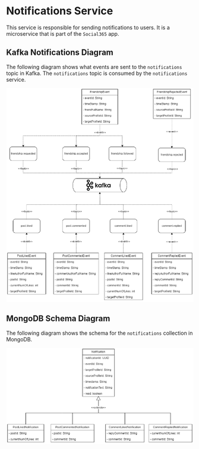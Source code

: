 # Notifications Service

This service is responsible for sending notifications to users. It is a microservice that is part of the `Social365` app.

## Kafka Notifications Diagram

The following diagram shows what events are sent to the `notifications` topic in Kafka. The `notifications` topic is consumed by the `notifications` service.

![Kafka Notifications Diagram](./diagrams/notifications-kafka.drawio.png)

## MongoDB Schema Diagram

The following diagram shows the schema for the `notifications` collection in MongoDB.

![MongoDB Schema Diagram](./diagrams/notifications-mongodb.drawio.png)
